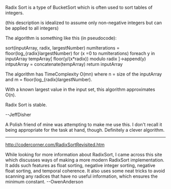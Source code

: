 Radix Sort is a type of BucketSort which is often used to sort tables of integers.

(this description is idealized to assume only non-negative integers but can be applied to all integers)

The algorithm is something like this (in pseudocode):

    

sort(inputArray, radix, largestNumber)
 numIterations = floor(log_{radix}largestNumber)
 for (x =0 to numIterations)
  foreach y in inputArray
   tempArray[ floor(y/(x*radix)) modulo radix ]->append(y)
  intputArray = concatenate(tempArray)
 return inputArray



The algorithm has TimeComplexity O(mn) where n = size of the inputArray and m = floor(log_{radix}largestNumber).

With a known largest value in the input set, this algorithm approximates O(n).

Radix Sort is stable.

--JeffDisher

A Polish friend of mine was attempting to make me use this. I don't recall it being appropriate for the task at hand, though. Definitely a clever algorithm.

----

http://codercorner.com/RadixSortRevisited.htm

While looking for more information about RadixSort, I came across this site which discusses ways of making a more modern RadixSort implementation.  It adds such features as float sorting, negative integer sorting, negative float sorting, and temporal coherence.  It also uses some neat tricks to avoid scanning any radices that have no useful information, which ensures the minimum constant. --OwenAnderson
